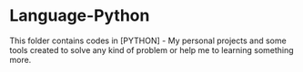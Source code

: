 # Language-Python

This folder contains codes in [PYTHON] - My personal projects and some tools created to solve any kind of problem or help me to learning something more.
